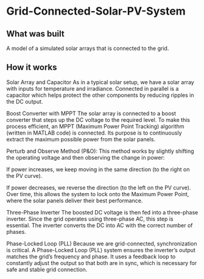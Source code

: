 # Grid-Connected-Solar-PV-System

## What was built
A model of a simulated solar arrays that is connected to the grid.

## How it works
Solar Array and Capacitor
As in a typical solar setup, we have a solar array with inputs for temperature and irradiance. Connected in parallel is a capacitor which helps protect the other components by reducing ripples in the DC output.

Boost Converter with MPPT
The solar array is connected to a boost converter that steps up the DC voltage to the required level. To make this process efficient, an MPPT (Maximum Power Point Tracking) algorithm (written in MATLAB code) is connected. Its purpose is to continuously extract the maximum possible power from the solar panels.

Perturb and Observe Method (P&O):
This method works by slightly shifting the operating voltage and then observing the change in power:

If power increases, we keep moving in the same direction (to the right on the PV curve).

If power decreases, we reverse the direction (to the left on the PV curve).
Over time, this allows the system to lock onto the Maximum Power Point, where the solar panels deliver their best performance.

Three-Phase Inverter
The boosted DC voltage is then fed into a three-phase inverter. Since the grid operates using three-phase AC, this step is essential. The inverter converts the DC into AC with the correct number of phases.

Phase-Locked Loop (PLL)
Because we are grid-connected, synchronization is critical. A Phase-Locked Loop (PLL) system ensures the inverter’s output matches the grid’s frequency and phase. It uses a feedback loop to constantly adjust the output so that both are in sync, which is necessary for safe and stable grid connection.
